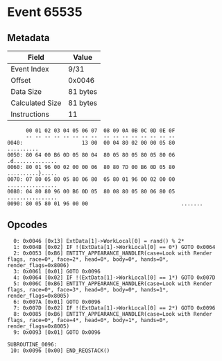# Event 65535

## Metadata

| Field           | Value    |
|-----------------|----------|
| Event Index     | 9/31     |
| Offset          | 0x0046   |
| Data Size       | 81 bytes |
| Calculated Size | 81 bytes |
| Instructions    | 11       |

```
      00 01 02 03 04 05 06 07  08 09 0A 0B 0C 0D 0E 0F
      -- -- -- -- -- -- -- --  -- -- -- -- -- -- -- --
0040:                   13 00  00 04 80 02 00 00 05 80        ..........
0050: 80 64 00 B6 0D 05 80 04  80 05 80 05 80 05 80 06  .d..............
0060: 80 01 96 00 02 00 00 06  80 80 7D 00 B6 0D 05 80  ..........}.....
0070: 07 80 05 80 05 80 06 80  05 80 01 96 00 02 00 00  ................
0080: 04 80 80 96 00 B6 0D 05  80 08 80 05 80 06 80 05  ................
0090: 80 05 80 01 96 00 00                              .......         
```

## Opcodes

```
  0: 0x0046 [0x13] ExtData[1]->WorkLocal[0] = rand() % 2*
  1: 0x004B [0x02] IF !(ExtData[1]->WorkLocal[0] == 0*) GOTO 0x0064
  2: 0x0053 [0xB6] ENTITY_APPEARANCE_HANDLER(case=Look with Render flags, race=0*, face=2*, head=0*, body=0*, hands=0*, render_flags=0x8006)
  3: 0x0061 [0x01] GOTO 0x0096
  4: 0x0064 [0x02] IF !(ExtData[1]->WorkLocal[0] == 1*) GOTO 0x007D
  5: 0x006C [0xB6] ENTITY_APPEARANCE_HANDLER(case=Look with Render flags, race=0*, face=3*, head=0*, body=0*, hands=1*, render_flags=0x8005)
  6: 0x007A [0x01] GOTO 0x0096
  7: 0x007D [0x02] IF !(ExtData[1]->WorkLocal[0] == 2*) GOTO 0x0096
  8: 0x0085 [0xB6] ENTITY_APPEARANCE_HANDLER(case=Look with Render flags, race=0*, face=4*, head=0*, body=1*, hands=0*, render_flags=0x8005)
  9: 0x0093 [0x01] GOTO 0x0096

SUBROUTINE_0096:
 10: 0x0096 [0x00] END_REQSTACK()
```
